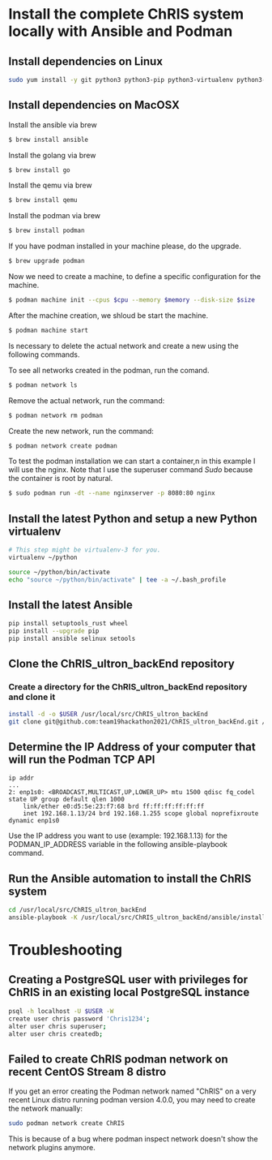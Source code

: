 # Install the complete ChRIS system locally with Ansible and Podman

## Install dependencies on Linux

```bash
sudo yum install -y git python3 python3-pip python3-virtualenv python3-libselinux python3-libsemanage python3-policycoreutils
```

## Install dependencies on MacOSX

Install the ansible via brew
```bash
$ brew install ansible
```

Install the golang via brew
```bash
$ brew install go
```

Install the qemu via brew
```bash
$ brew install qemu
```

Install the podman via brew
```bash
$ brew install podman
```

If you have podman installed in your machine please, do the upgrade.
```bash
$ brew upgrade podman
```

Now we need to create a machine, to define a specific configuration for the machine.
```bash
$ podman machine init --cpus $cpu --memory $memory --disk-size $size
```

After the machine creation, we shloud be start the machine.
```bash
$ podman machine start 
```

Is necessary to delete the actual network and create a new using the following commands.

To see all networks created in the podman, run the comand.
```bash
$ podman network ls
```

Remove the actual network, run the command:
```bash
$ podman network rm podman
```

Create the new network, run the command:
```bash
$ podman network create podman
```

To test the podman installation we can start a container,n in this example I will use the nginx. Note that I use the superuser command *Sudo* because the container is root by natural.
```bash
$ sudo podman run -dt --name nginxserver -p 8080:80 nginx
```

## Install the latest Python and setup a new Python virtualenv

```bash
# This step might be virtualenv-3 for you. 
virtualenv ~/python

source ~/python/bin/activate
echo "source ~/python/bin/activate" | tee -a ~/.bash_profile
```

## Install the latest Ansible

```bash
pip install setuptools_rust wheel
pip install --upgrade pip
pip install ansible selinux setools
```

## Clone the ChRIS_ultron_backEnd repository

### Create a directory for the ChRIS_ultron_backEnd repository and clone it

```bash
install -d -o $USER /usr/local/src/ChRIS_ultron_backEnd
git clone git@github.com:team19hackathon2021/ChRIS_ultron_backEnd.git /usr/local/src/ChRIS_ultron_backEnd
```

## Determine the IP Address of your computer that will run the Podman TCP API

```
ip addr
...
2: enp1s0: <BROADCAST,MULTICAST,UP,LOWER_UP> mtu 1500 qdisc fq_codel state UP group default qlen 1000
    link/ether e0:d5:5e:23:f7:68 brd ff:ff:ff:ff:ff:ff
    inet 192.168.1.13/24 brd 192.168.1.255 scope global noprefixroute dynamic enp1s0
```

Use the IP address you want to use (example: 192.168.1.13) for the PODMAN_IP_ADDRESS variable in the following ansible-playbook command. 

## Run the Ansible automation to install the ChRIS system

```bash
cd /usr/local/src/ChRIS_ultron_backEnd
ansible-playbook -K /usr/local/src/ChRIS_ultron_backEnd/ansible/install_all.yml -e PODMAN_IP_ADDRESS=192.168.1.13
```

# Troubleshooting

## Creating a PostgreSQL user with privileges for ChRIS in an existing local PostgreSQL instance

```bash
psql -h localhost -U $USER -W
create user chris password 'Chris1234';
alter user chris superuser;
alter user chris createdb;
```

## Failed to create ChRIS podman network on recent CentOS Stream 8 distro

If you get an error creating the Podman network named "ChRIS" on a very recent Linux distro running podman version 4.0.0, you may need to create the network manually: 

```bash
sudo podman network create ChRIS
```

This is because of a bug where podman inspect network doesn't show the network plugins anymore. 

